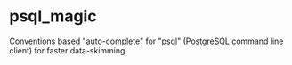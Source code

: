 psql_magic
==========

Conventions based "auto-complete" for "psql" (PostgreSQL command line client) for faster data-skimming
